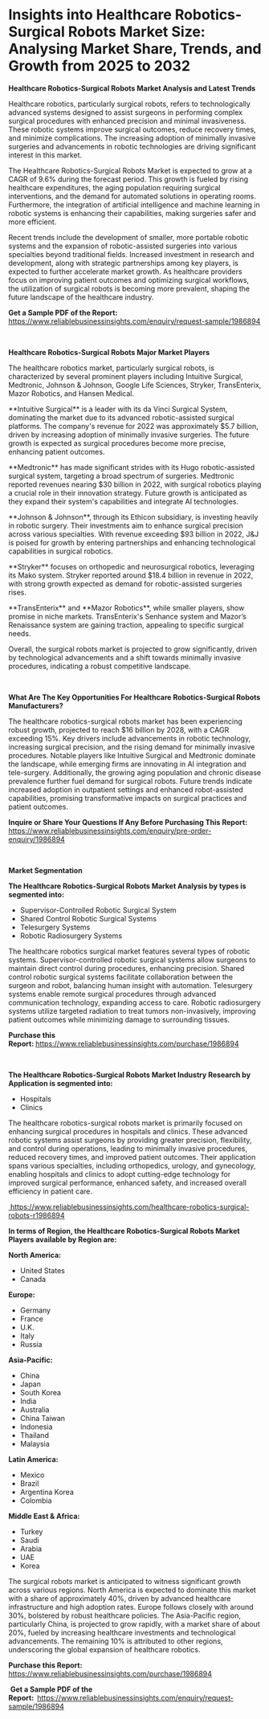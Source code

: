 <p><h1>Insights into Healthcare Robotics-Surgical Robots Market Size: Analysing Market Share, Trends, and Growth from 2025 to 2032</h1></p><p><strong>Healthcare Robotics-Surgical Robots Market Analysis and Latest Trends</strong></p>
<p><p>Healthcare robotics, particularly surgical robots, refers to technologically advanced systems designed to assist surgeons in performing complex surgical procedures with enhanced precision and minimal invasiveness. These robotic systems improve surgical outcomes, reduce recovery times, and minimize complications. The increasing adoption of minimally invasive surgeries and advancements in robotic technologies are driving significant interest in this market.</p><p>The Healthcare Robotics-Surgical Robots Market is expected to grow at a CAGR of 9.6% during the forecast period. This growth is fueled by rising healthcare expenditures, the aging population requiring surgical interventions, and the demand for automated solutions in operating rooms. Furthermore, the integration of artificial intelligence and machine learning in robotic systems is enhancing their capabilities, making surgeries safer and more efficient.</p><p>Recent trends include the development of smaller, more portable robotic systems and the expansion of robotic-assisted surgeries into various specialties beyond traditional fields. Increased investment in research and development, along with strategic partnerships among key players, is expected to further accelerate market growth. As healthcare providers focus on improving patient outcomes and optimizing surgical workflows, the utilization of surgical robots is becoming more prevalent, shaping the future landscape of the healthcare industry.</p></p>
<p><strong>Get a Sample PDF of the Report:&nbsp;</strong> <a href="https://www.reliablebusinessinsights.com/enquiry/request-sample/1986894?utm_campaign=2265&utm_medium=2&utm_source=Github&utm_content=ia&utm_term=16042025&utm_id=healthcare-robotics-surgical-robots">https://www.reliablebusinessinsights.com/enquiry/request-sample/1986894</a></p>
<p>&nbsp;</p>
<p><strong>Healthcare Robotics-Surgical Robots Major Market Players</strong></p>
<p><p>The healthcare robotics market, particularly surgical robots, is characterized by several prominent players including Intuitive Surgical, Medtronic, Johnson & Johnson, Google Life Sciences, Stryker, TransEnterix, Mazor Robotics, and Hansen Medical. </p><p>**Intuitive Surgical** is a leader with its da Vinci Surgical System, dominating the market due to its advanced robotic-assisted surgical platforms. The company's revenue for 2022 was approximately $5.7 billion, driven by increasing adoption of minimally invasive surgeries. The future growth is expected as surgical procedures become more precise, enhancing patient outcomes.</p><p>**Medtronic** has made significant strides with its Hugo robotic-assisted surgical system, targeting a broad spectrum of surgeries. Medtronic reported revenues nearing $30 billion in 2022, with surgical robotics playing a crucial role in their innovation strategy. Future growth is anticipated as they expand their system's capabilities and integrate AI technologies.</p><p>**Johnson & Johnson**, through its Ethicon subsidiary, is investing heavily in robotic surgery. Their investments aim to enhance surgical precision across various specialties. With revenue exceeding $93 billion in 2022, J&J is poised for growth by entering partnerships and enhancing technological capabilities in surgical robotics.</p><p>**Stryker** focuses on orthopedic and neurosurgical robotics, leveraging its Mako system. Stryker reported around $18.4 billion in revenue in 2022, with strong growth expected as demand for robotic-assisted surgeries rises. </p><p>**TransEnterix** and **Mazor Robotics**, while smaller players, show promise in niche markets. TransEnterix's Senhance system and Mazor’s Renaissance system are gaining traction, appealing to specific surgical needs. </p><p>Overall, the surgical robots market is projected to grow significantly, driven by technological advancements and a shift towards minimally invasive procedures, indicating a robust competitive landscape.</p></p>
<p>&nbsp;</p>
<p><strong>What Are The Key Opportunities For Healthcare Robotics-Surgical Robots Manufacturers?</strong></p>
<p><p>The healthcare robotics-surgical robots market has been experiencing robust growth, projected to reach $16 billion by 2028, with a CAGR exceeding 15%. Key drivers include advancements in robotic technology, increasing surgical precision, and the rising demand for minimally invasive procedures. Notable players like Intuitive Surgical and Medtronic dominate the landscape, while emerging firms are innovating in AI integration and tele-surgery. Additionally, the growing aging population and chronic disease prevalence further fuel demand for surgical robots. Future trends indicate increased adoption in outpatient settings and enhanced robot-assisted capabilities, promising transformative impacts on surgical practices and patient outcomes.</p></p>
<p><strong>Inquire or Share Your Questions If Any Before Purchasing This Report:</strong> <a href="https://www.reliablebusinessinsights.com/enquiry/pre-order-enquiry/1986894?utm_campaign=2265&utm_medium=2&utm_source=Github&utm_content=ia&utm_term=16042025&utm_id=healthcare-robotics-surgical-robots">https://www.reliablebusinessinsights.com/enquiry/pre-order-enquiry/1986894</a></p>
<p>&nbsp;</p>
<p><strong>Market Segmentation</strong></p>
<p><strong>The Healthcare Robotics-Surgical Robots Market Analysis by types is segmented into:</strong></p>
<p><ul><li>Supervisor-Controlled Robotic Surgical System</li><li>Shared Control Robotic Surgical Systems</li><li>Telesurgery Systems</li><li>Robotic Radiosurgery Systems</li></ul></p>
<p><p>The healthcare robotics surgical market features several types of robotic systems. Supervisor-controlled robotic surgical systems allow surgeons to maintain direct control during procedures, enhancing precision. Shared control robotic surgical systems facilitate collaboration between the surgeon and robot, balancing human insight with automation. Telesurgery systems enable remote surgical procedures through advanced communication technology, expanding access to care. Robotic radiosurgery systems utilize targeted radiation to treat tumors non-invasively, improving patient outcomes while minimizing damage to surrounding tissues.</p></p>
<p><strong>Purchase this Report:&nbsp;</strong><a href="https://www.reliablebusinessinsights.com/purchase/1986894?utm_campaign=2265&utm_medium=2&utm_source=Github&utm_content=ia&utm_term=16042025&utm_id=healthcare-robotics-surgical-robots">https://www.reliablebusinessinsights.com/purchase/1986894</a></p>
<p>&nbsp;</p>
<p><strong>The Healthcare Robotics-Surgical Robots Market Industry Research by Application is segmented into:</strong></p>
<p><ul><li>Hospitals</li><li>Clinics</li></ul></p>
<p><p>The healthcare robotics-surgical robots market is primarily focused on enhancing surgical procedures in hospitals and clinics. These advanced robotic systems assist surgeons by providing greater precision, flexibility, and control during operations, leading to minimally invasive procedures, reduced recovery times, and improved patient outcomes. Their application spans various specialties, including orthopedics, urology, and gynecology, enabling hospitals and clinics to adopt cutting-edge technology for improved surgical performance, enhanced safety, and increased overall efficiency in patient care.</p></p>
<p><a href="https://www.reliablebusinessinsights.com/healthcare-robotics-surgical-robots-r1986894?utm_campaign=2265&utm_medium=2&utm_source=Github&utm_content=ia&utm_term=16042025&utm_id=healthcare-robotics-surgical-robots">&nbsp;https://www.reliablebusinessinsights.com/healthcare-robotics-surgical-robots-r1986894</a></p>
<p><strong>In terms of Region, the Healthcare Robotics-Surgical Robots Market Players available by Region are:</strong></p>
<p>
    <p> <strong> North America: </strong>
        <ul>
            <li>United States</li>
            <li>Canada</li>
        </ul>
        </p> 
    <p> <strong> Europe: </strong>
        <ul>
            <li>Germany</li>
            <li>France</li>
            <li>U.K.</li>
            <li>Italy</li>
            <li>Russia</li>
        </ul>
        </p> 
    <p> <strong> Asia-Pacific: </strong>
        <ul>
            <li>China</li>
            <li>Japan</li>
            <li>South Korea</li>
            <li>India</li>
            <li>Australia</li>
            <li>China Taiwan</li>
            <li>Indonesia</li>
            <li>Thailand</li>
            <li>Malaysia</li>
        </ul>
        </p> 
    <p> <strong> Latin America: </strong>
        <ul>
            <li>Mexico</li>
            <li>Brazil</li>
            <li>Argentina Korea</li>
            <li>Colombia</li>
        </ul>
        </p> 
    <p> <strong> Middle East & Africa: </strong>
        <ul>
            <li>Turkey</li>
            <li>Saudi</li>
            <li>Arabia</li>
            <li>UAE</li>
            <li>Korea</li>
        </ul>
    </p>
    </p>
<p><p>The surgical robots market is anticipated to witness significant growth across various regions. North America is expected to dominate this market with a share of approximately 40%, driven by advanced healthcare infrastructure and high adoption rates. Europe follows closely with around 30%, bolstered by robust healthcare policies. The Asia-Pacific region, particularly China, is projected to grow rapidly, with a market share of about 20%, fueled by increasing healthcare investments and technological advancements. The remaining 10% is attributed to other regions, underscoring the global expansion of healthcare robotics.</p></p>
<p><strong>Purchase this Report: </strong><a href="https://www.reliablebusinessinsights.com/purchase/1986894?utm_campaign=2265&utm_medium=2&utm_source=Github&utm_content=ia&utm_term=16042025&utm_id=healthcare-robotics-surgical-robots">https://www.reliablebusinessinsights.com/purchase/1986894</a></p>
<p>&nbsp;<strong>Get a Sample PDF of the Report:&nbsp;&nbsp;</strong><a href="https://www.reliablebusinessinsights.com/enquiry/request-sample/1986894?utm_campaign=2265&utm_medium=2&utm_source=Github&utm_content=ia&utm_term=16042025&utm_id=healthcare-robotics-surgical-robots">https://www.reliablebusinessinsights.com/enquiry/request-sample/1986894</a></p>
<p><strong></strong></p>
<p><p></p><p></p><p></p></p>
